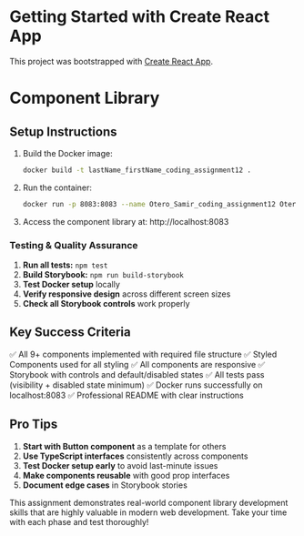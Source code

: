 # Getting Started with Create React App

This project was bootstrapped with [Create React App](https://github.com/facebook/create-react-app).

# Component Library

## Setup Instructions

1. Build the Docker image:
   ```bash
   docker build -t lastName_firstName_coding_assignment12 .

2. Run the container:
    ```bash
    docker run -p 8083:8083 --name Otero_Samir_coding_assignment12 Otero_Samir_coding_assignment12

3. Access the component library at: http://localhost:8083

### Testing & Quality Assurance

1. **Run all tests:** `npm test`
2. **Build Storybook:** `npm run build-storybook`
3. **Test Docker setup** locally
4. **Verify responsive design** across different screen sizes
5. **Check all Storybook controls** work properly

## Key Success Criteria

✅ All 9+ components implemented with required file structure
✅ Styled Components used for all styling
✅ All components are responsive
✅ Storybook with controls and default/disabled states
✅ All tests pass (visibility + disabled state minimum)
✅ Docker runs successfully on localhost:8083
✅ Professional README with clear instructions

## Pro Tips

1. **Start with Button component** as a template for others
2. **Use TypeScript interfaces** consistently across components
3. **Test Docker setup early** to avoid last-minute issues
4. **Make components reusable** with good prop interfaces
5. **Document edge cases** in Storybook stories

This assignment demonstrates real-world component library development skills that are highly valuable in modern web development. Take your time with each phase and test thoroughly!